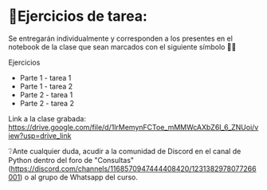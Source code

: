 # 📄Ejercicios de tarea:

Se entregarán individualmente y corresponden a los presentes en el notebook de la clase que sean marcados con el siguiente símbolo 🫴🏻

Ejercicios

- Parte 1 - tarea 1
- Parte 1 - tarea 2
- Parte 2 - tarea 1
- Parte 2 - tarea 2

Link a la clase grabada:  https://drive.google.com/file/d/1lrMemynFCToe_mMMWcAXbZ6I_6_ZNUoi/view?usp=drive_link 

❔Ante cualquier duda, acudir a la comunidad de Discord en el canal de Python dentro del foro de "Consultas" (https://discord.com/channels/1168570947444408420/1231382978077266001) o al grupo de Whatsapp del curso.
